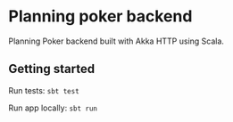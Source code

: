 # Planning poker backend

Planning Poker backend built with Akka HTTP using Scala.

## Getting started

Run tests:
`sbt test`

Run app locally:
`sbt run`
